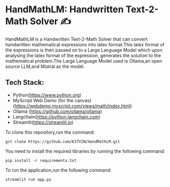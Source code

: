 # HandMathLM: Handwritten Text-2-Math Solver ✍️

HandMathLM is a Handwritten Text-2-Math Solver that can convert handwritten mathematical expressions into latex format.This latex format of the expressions is then passed on to a Large Language Model which upon analysing the latex format of the expression, generates the solution to the mathematical problem.The Large Language Model used is Ollama,an open source LLM,and Mistral as the model.

## Tech Stack:

- Python(https://www.python.org)
- MyScript Web Demo (for the canvas) (https://webdemo.myscript.com/views/math/index.html)
- Ollama (https://github.com/ollama/ollama)
- Langchain(https://python.langchain.com)
- Streamlit(https://streamlit.io)

To clone this repository,run the command:

```
git clone https://github.com/K37VIN/HandMathLM.git
```

You need to install the required libraries by running the following command:

```
pip install -r requirements.txt
```

To run the application,run the following command:

```
streamlit run app.py
```
